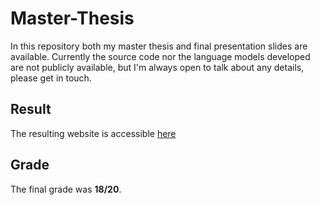 # Master-Thesis
In this repository both my master thesis and final presentation slides are available. Currently the source code nor the language models developed are not publicly available, but I'm always open to talk about any details, please get in touch.
## Result
The resulting website is accessible [here](http://arquivoexpostos.epl.di.uminho.pt/)
## Grade
The final grade was **18/20**.
